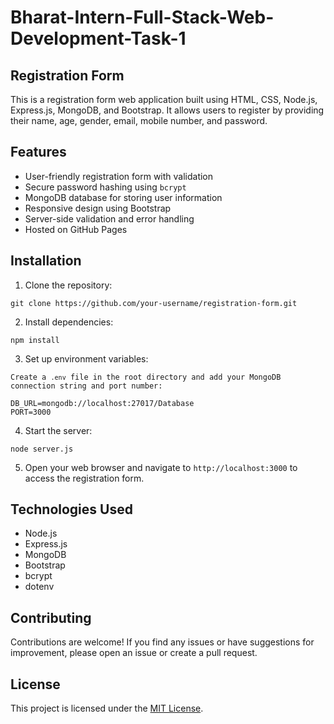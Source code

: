 # Bharat-Intern-Full-Stack-Web-Development-Task-1

<body>
    <h2>Registration Form</h2>

  <p>This is a registration form web application built using HTML, CSS, Node.js, Express.js, MongoDB, and Bootstrap. It allows users to register by providing their name, age, gender, email, mobile number, and password.</p>

  <h2>Features</h2>

   <ul>
        <li>User-friendly registration form with validation</li>
        <li>Secure password hashing using <code>bcrypt</code></li>
        <li>MongoDB database for storing user information</li>
        <li>Responsive design using Bootstrap</li>
        <li>Server-side validation and error handling</li>
        <li>Hosted on GitHub Pages</li>
    </ul>

  <h2>Installation</h2>
    <ol>
        <li>Clone the repository:</li>
  </ol>

   <pre><code>git clone https://github.com/your-username/registration-form.git</code></pre>

   <ol start="2">
        <li>Install dependencies:</li>
    </ol>

  <pre><code>npm install</code></pre>

  <ol start="3">
        <li>Set up environment variables:</li>
    </ol>

  <pre><code>Create a <code>.env</code> file in the root directory and add your MongoDB connection string and port number:</pre></code>
  <pre><code>DB_URL=mongodb://localhost:27017/Database<br>PORT=3000</code></pre>

   <ol start="4">
        <li>Start the server:</li>
    </ol>

  <pre><code>node server.js</code></pre>

  <ol start="5">
        <li>Open your web browser and navigate to <code>http://localhost:3000</code> to access the registration form.</li>
    </ol>

   <h2>Technologies Used</h2>

   <ul>
       <li>Node.js</li>
        <li>Express.js</li>
        <li>MongoDB</li>
        <li>Bootstrap</li>
        <li>bcrypt</li>
        <li>dotenv</li>
    </ul>

   <h2>Contributing</h2>

  <p>Contributions are welcome! If you find any issues or have suggestions for improvement, please open an issue or create a pull request.</p>

  <h2>License</h2>

   <p>This project is licensed under the <a href="LICENSE">MIT License</a>.</p>
</body>
</html>
